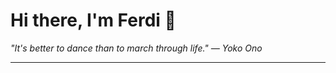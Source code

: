 <h1>Hi there, I'm Ferdi 👋</h1>

<p><em>
  "It's better to dance than to march through life." — Yoko Ono
</em></p>

---
